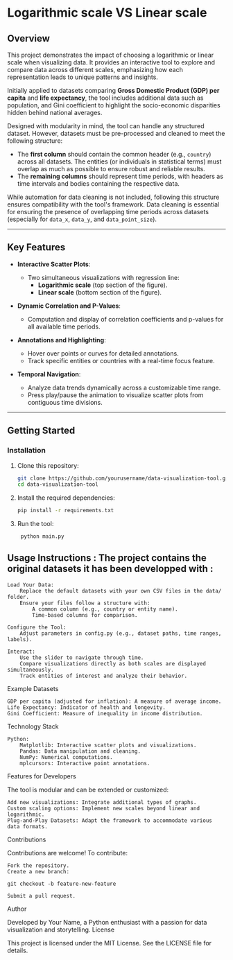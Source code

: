 # **Logarithmic scale VS Linear scale**

## **Overview**
This project demonstrates the impact of choosing a logarithmic or linear scale when visualizing data.
It provides an interactive tool to explore and compare data across different scales, emphasizing how each representation leads to unique patterns and insights.

Initially applied to datasets comparing **Gross Domestic Product (GDP) per capita** and **life expectancy**, the tool includes additional data such as population, and Gini coefficient to highlight the socio-economic disparities hidden behind national averages.

Designed with modularity in mind, the tool can handle any structured dataset. However, datasets must be pre-processed and cleaned to meet the following structure:
- The **first column** should contain the common header (e.g., `country`) across all datasets. The entities (or individuals in statistical terms) must overlap as much as possible to ensure robust and reliable results.
- The **remaining columns** should represent time periods, with headers as time intervals and bodies containing the respective data.

While automation for data cleaning is not included, following this structure ensures compatibility with the tool's framework. Data cleaning is essential for ensuring the presence of overlapping time periods across datasets (especially for `data_x`, `data_y`, and `data_point_size`).

---

## **Key Features**
- **Interactive Scatter Plots**:
  - Two simultaneous visualizations with regression line:
    - **Logarithmic scale** (top section of the figure).
    - **Linear scale** (bottom section of the figure).
  
- **Dynamic Correlation and P-Values**:
  - Computation and display of correlation coefficients and p-values for all available time periods.

- **Annotations and Highlighting**:
  - Hover over points or curves for detailed annotations.
  - Track specific entities or countries with a real-time focus feature.

- **Temporal Navigation**:
  - Analyze data trends dynamically across a customizable time range.
  - Press play/pause the animation to visualize scatter plots from contiguous time divisions.

---

## **Getting Started**

### **Installation**
1. Clone this repository:
   ```bash
   git clone https://github.com/yourusername/data-visualization-tool.git
   cd data-visualization-tool
   ```

2. Install the required dependencies:
   ```bash
   pip install -r requirements.txt
   ```

3. Run the tool:
   ```bash
    python main.py
   ```

Usage Instructions :
The project contains the original datasets it has been developped with :
- 

    Load Your Data:
        Replace the default datasets with your own CSV files in the data/ folder.
        Ensure your files follow a structure with:
            A common column (e.g., country or entity name).
            Time-based columns for comparison.

    Configure the Tool:
        Adjust parameters in config.py (e.g., dataset paths, time ranges, labels).

    Interact:
        Use the slider to navigate through time.
        Compare visualizations directly as both scales are displayed simultaneously.
        Track entities of interest and analyze their behavior.

Example Datasets

    GDP per capita (adjusted for inflation): A measure of average income.
    Life Expectancy: Indicator of health and longevity.
    Gini Coefficient: Measure of inequality in income distribution.

Technology Stack

    Python:
        Matplotlib: Interactive scatter plots and visualizations.
        Pandas: Data manipulation and cleaning.
        NumPy: Numerical computations.
        mplcursors: Interactive point annotations.

Features for Developers

The tool is modular and can be extended or customized:

    Add new visualizations: Integrate additional types of graphs.
    Custom scaling options: Implement new scales beyond linear and logarithmic.
    Plug-and-Play Datasets: Adapt the framework to accommodate various data formats.

Contributions

Contributions are welcome!
To contribute:

    Fork the repository.
    Create a new branch:

    git checkout -b feature-new-feature

    Submit a pull request.

Author

Developed by Your Name, a Python enthusiast with a passion for data visualization and storytelling.
License

This project is licensed under the MIT License. See the LICENSE file for details.
